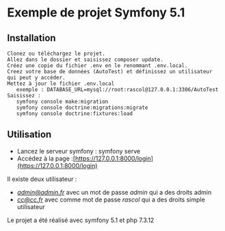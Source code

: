 # Exemple de projet Symfony 5.1

## Installation
 ```
Clonez ou téléchargez le projet.
Allez dans le dossier et saisissez composer update.
Créez une copie du fichier .env en le renommant .env.local.
Creez votre base de données (AutoTest) et définissez un utilisateur qui peut y accéder.
Mettez à jour le fichier .env.local
    exemple : DATABASE_URL=mysql://root:rascol@127.0.0.1:3306/AutoTest
Saisissez :
    symfony console make:migration
    symfony console doctrine:migrations:migrate
    symfony console doctrine:fixtures:load
  ```
## Utilisation
 
* Lancez le serveur symfony : symfony serve
* Accédez à la page :[https://127.0.0.1:8000/login](https://127.0.0.1:8000/login)

Il existe deux utilisateur :
- *admin@admin.fr* avec un mot de passe *admin* qui a des droits admin
- *cc@cc.fr* avec comme mot de passe *rascol* qui a des droits simple utilisateur

Le projet a été réalisé avec symfony 5.1 et php 7.3.12
